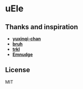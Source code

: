 # uEle


## Thanks and inspiration

-   **[yuxinqi-chan](https://github.com/yuxinqi-chan/reactive-jsx-dom)**
-   **[bruh](https://github.com/Technical-Source/bruh)**
-   **[trkl](https://github.com/jbreckmckye/trkl)**
-   **[Emnudge](https://github.com/EmNudge)**

## License

MIT
